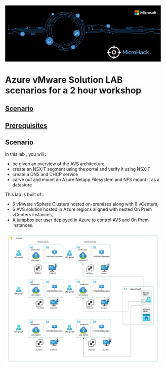 ![AVS MicroHack](/Images/schema/AVSMicroHackPic.png)

# Azure vMware Solution LAB scenarios for a 2 hour workshop

## [Scenario](#scenario)

## [Prerequisites](#prerequisites)

## Scenario

In this lab , you will :

- be given an overview of the AVS architecture,
- create an NSX-T segment using the portal and verify it using NSX-T
- create a DNS and DHCP service
- carve out and mount an Azure Netapp Filesystem and NFS mount it as a datastore

This lab is built of :

- 6 vMware vSphere Clusters hosted on-premises along with 6 vCenters,
- 6 AVS solution hosted in Azure regions aligned with nested On Prem vCenters instances,
- A jumpbox per user deployed in Azure to control AVS and On Prem instances.

![Lab schema](/Images/schema/LABLBG.jpeg)

